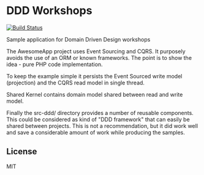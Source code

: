 # DDD Workshops

[![Build Status](https://travis-ci.org/tswiackiewicz/ddd-workshops.png?branch=event-sourcing)](https://travis-ci.org/tswiackiewicz/ddd-workshops)

Sample application for Domain Driven Design workshops 

The AwesomeApp project uses Event Sourcing and CQRS. It purposely avoids the use of an ORM or known frameworks. The point is to show the idea - pure PHP code implementation.

To keep the example simple it persists the Event Sourced write model (projection) and the CQRS read model in single thread.  

Shared Kernel contains domain model shared between read and write model. 

Finally the src-ddd/ directory provides a number of reusable components. This could be considered as kind of "DDD framework" that can easily be shared between projects. This is not a recommendation, but it did work well and save a considerable amount of work while producing the samples.


## License

MIT


